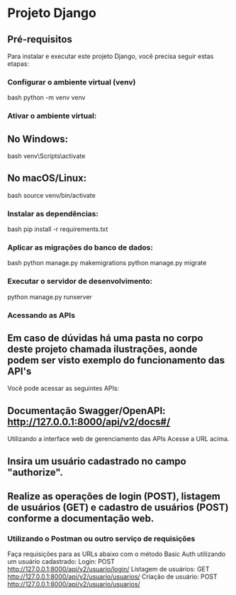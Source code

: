 # Projeto Django 

## Pré-requisitos

Para instalar e executar este projeto Django, você precisa seguir estas etapas:

### Configurar o ambiente virtual (venv)

bash
python -m venv venv


### Ativar o ambiente virtual:

## No Windows:
bash
venv\Scripts\activate

## No macOS/Linux:
bash
source venv/bin/activate

### Instalar as dependências:

bash
pip install -r requirements.txt

### Aplicar as migrações do banco de dados:

bash
python manage.py makemigrations
python manage.py migrate

### Executar o servidor de desenvolvimento:
python manage.py runserver

### Acessando as APIs
## Em caso de dúvidas há uma pasta no corpo deste projeto chamada ilustrações, aonde podem ser visto exemplo do funcionamento das API's 

Você pode acessar as seguintes APIs:

## Documentação Swagger/OpenAPI: http://127.0.0.1:8000/api/v2/docs#/
Utilizando a interface web de gerenciamento das APIs
Acesse a URL acima.

## Insira um usuário cadastrado no campo "authorize".

## Realize as operações de login (POST), listagem de usuários (GET) e cadastro de usuários (POST) conforme a documentação web.
### Utilizando o Postman ou outro serviço de requisições

Faça requisições para as URLs abaixo com o método Basic Auth utilizando um usuário cadastrado:
Login: POST http://127.0.0.1:8000/api/v2/usuario/login/
Listagem de usuários: GET http://127.0.0.1:8000/api/v2/usuario/usuarios/
Criação de usuário: POST http://127.0.0.1:8000/api/v2/usuario/usuarios/
